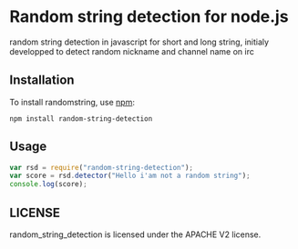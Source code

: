 # Random string detection for node.js
random string detection in javascript for short and long string, initialy developped to detect random nickname and channel name on irc

## Installation

To install randomstring, use [npm](http://github.com/npm/npm):

```
npm install random-string-detection
```

## Usage

```javascript
var rsd = require("random-string-detection");
var score = rsd.detector("Hello i'am not a random string");
console.log(score);
```


## LICENSE

random_string_detection is licensed under the APACHE V2 license.